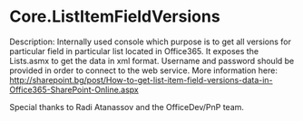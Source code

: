 # Core.ListItemFieldVersions

Description: Internally used console which purpose is to get all versions for particular field in particular list located in Office365. It exposes the Lists.asmx to get the data in xml format. Username and password should be provided in order to connect to the web service. More information here: http://sharepoint.bg/post/How-to-get-list-item-field-versions-data-in-Office365-SharePoint-Online.aspx

Special thanks to Radi Atanassov and the OfficeDev/PnP team.
